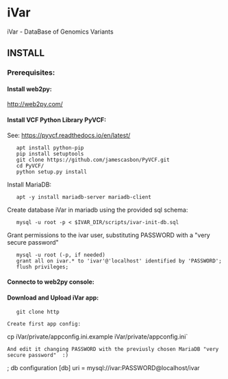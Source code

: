 # iVar
iVar - DataBase of Genomics Variants

## INSTALL ##

### Prerequisites: ###

#### Install web2py: ####
   http://web2py.com/

#### Install VCF Python Library PyVCF: ####
   See: https://pyvcf.readthedocs.io/en/latest/
```
   apt install python-pip
   pip install setuptools
   git clone https://github.com/jamescasbon/PyVCF.git
   cd PyVCF/
   python setup.py install
```

Install MariaDB:
```
   apt -y install mariadb-server mariadb-client
```
Create database iVar in mariadb using the provided sql schema:
```
   mysql -u root -p < $IVAR_DIR/scripts/ivar-init-db.sql
```

Grant permissions to the ivar user, substituting PASSWORD with a
"very secure password"
```
   mysql -u root (-p, if needed)
   grant all on ivar.* to 'ivar'@'localhost' identified by 'PASSWORD';
   flush privileges;
```
#### Connecto to web2py console: ####

#### Download and Upload iVar app: ####

```
   git clone http

Create first app config:
```
   cp iVar/private/appconfig.ini.example iVar/private/appconfig.ini`
```
And edit it changing PASSWORD with the previusly chosen MariaDB "very secure password"  :)
```
   ; db configuration
   [db]
   uri       = mysql://ivar:PASSWORD@localhost/ivar
```
